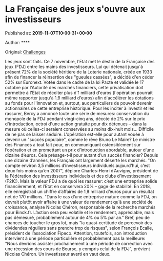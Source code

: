 
# La Française des jeux s'ouvre aux investisseurs

Published at: **2019-11-07T10:00:31+00:00**

Author: ****

Original: [Challenges](https://www.challenges.fr/finance-et-marche/la-fdj-s-ouvre-aux-investisseurs_683573)

Les jeux sont faits. Ce 7 novembre, l'Etat met le destin de la Française des jeux (FDJ) entre les mains des investisseurs. Lui qui détenait jusqu'à présent 72% de la société héritière de la Loterie nationale, créée en 1933 afin de financer la réinsertion des "gueules cassées", a décidé d'en céder 52% sur Euronext. Votée dans le cadre de la loi Pacte et validée le 17 octobre par l'Autorité des marchés financiers, cette privatisation doit permettre à l'Etat de récolter plus d'1 milliard d'euros (l'opération pourrait même rapporter jusqu'à 1,9 milliard d'euros) afin d'accélérer les dotations au fonds pour l'innovation et, surtout, aux particuliers de pouvoir devenir actionnaires de cette entreprise historique. Pour les inciter à investir et les rassurer, Bercy a annoncé toute une série de mesures: conservation du monopole de la FDJ pendant vingt-cinq ans, décote de 2% sur le prix d'introduction, octroi d'une action gratuite pour dix détenues – dans la mesure où celles-ci seraient conservées au moins dix-huit mois… Difficile de ne pas se laisser séduire.
L’opération est-elle pour autant vouée à devenir un "succès populaire", comme le rêve Bruno Le Maire? Le ministre des Finances a tout fait pour, en communiquant ostensiblement sur l’opération et en promettant un prix d’introduction abordable, autour d’une dizaine d’euros. Cela présage-t-il pour autant d’un succès financier? Depuis une dizaine d’années, les Français ont largement déserté les marchés. "On compte environ 3,5 millions d’investisseurs individuels aujourd’hui, c’est deux fois moins qu’en 2007", déplore Charles-Henri d’Auvigny, président de la Fédération des investisseurs individuels et des clubs d’investissement (F2IC).
Mais la valeur FDJ a de quoi les rassurer: c’est une entreprise solide financièrement, et l’Etat en conservera 20% – gage de stabilité. En 2018, elle enregistrait un chiffre d’affaires de 1,8 milliard d’euros pour un résultat net de 170 millions. "Dans le cas d’une entreprise mature comme la FDJ, on devrait plutôt avoir affaire à une valeur de rendement qu’à une société de croissance, analyse Nicolas Chéron, responsable de la recherche marchés pour Binck.fr. L’action sera peu volatile et le rendement, appréciable, mais pas démesuré, probablement autour de 4% ou 5% par an." Bref, peu de chances de toucher le gros lot, mais "la quasi-certitude de percevoir des dividendes réguliers sans prendre trop de risques", selon François Ecalle, président de l’association Fipeco.
Attention, toutefois, son introduction intervient à une période particulière et probablement pas la meilleure: "Nous devrions assister prochainement à une période de correction avec une récession des cours de Bourse, y compris celui de la FDJ", prévient Nicolas Chéron. Un investisseur averti en vaut deux.
